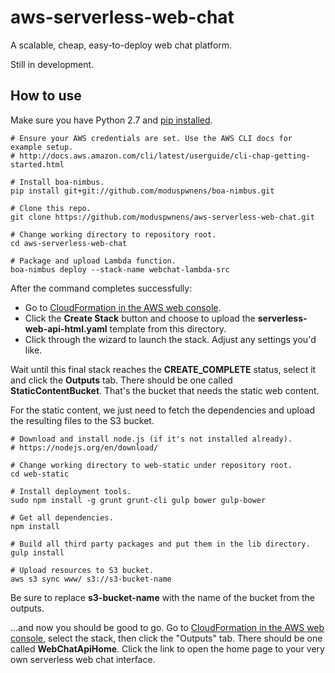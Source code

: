 # aws-serverless-web-chat
A scalable, cheap, easy-to-deploy web chat platform.

Still in development.

## How to use

Make sure you have Python 2.7 and [pip installed](https://pip.pypa.io/en/stable/installing/).

```
# Ensure your AWS credentials are set. Use the AWS CLI docs for example setup.
# http://docs.aws.amazon.com/cli/latest/userguide/cli-chap-getting-started.html

# Install boa-nimbus.
pip install git+git://github.com/moduspwnens/boa-nimbus.git

# Clone this repo.
git clone https://github.com/moduspwnens/aws-serverless-web-chat.git

# Change working directory to repository root.
cd aws-serverless-web-chat

# Package and upload Lambda function.
boa-nimbus deploy --stack-name webchat-lambda-src
```

After the command completes successfully: 

 * Go to [CloudFormation in the AWS web console](https://console.aws.amazon.com/cloudformation/home).
 * Click the **Create Stack** button and choose to upload the **serverless-web-api-html.yaml** template from this directory.
 * Click through the wizard to launch the stack. Adjust any settings you'd like.

Wait until this final stack reaches the **CREATE_COMPLETE** status, select it and click the **Outputs** tab. There should be one called **StaticContentBucket**. That's the bucket that needs the static web content.

For the static content, we just need to fetch the dependencies and upload the resulting files to the S3 bucket.

```
# Download and install node.js (if it's not installed already).
# https://nodejs.org/en/download/

# Change working directory to web-static under repository root.
cd web-static

# Install deployment tools.
sudo npm install -g grunt grunt-cli gulp bower gulp-bower

# Get all dependencies.
npm install

# Build all third party packages and put them in the lib directory.
gulp install

# Upload resources to S3 bucket.
aws s3 sync www/ s3://s3-bucket-name
```

Be sure to replace **s3-bucket-name** with the name of the bucket from the outputs.

...and now you should be good to go. Go to [CloudFormation in the AWS web console](https://console.aws.amazon.com/cloudformation/home), select the stack, then click the "Outputs" tab. There should be one called **WebChatApiHome**. Click the link to open the home page to your very own serverless web chat interface.